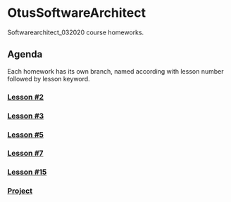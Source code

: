 # OtusSoftwareArchitect
Softwarearchitect_032020 course homeworks.

## Agenda
Each homework has its own branch, named according with lesson number followed by lesson keyword.

### [Lesson #2](https://github.com/DmitryAEfimov/otusSoftwareArchitect/tree/lesson02_dockerbase)

### [Lesson #3](https://github.com/DmitryAEfimov/otusSoftwareArchitect/tree/lesson03_minikubebase)

### [Lesson #5](https://github.com/DmitryAEfimov/otusSoftwareArchitect/tree/lesson05_minikubeadv)

### [Lesson #7](https://github.com/DmitryAEfimov/otusSoftwareArchitect/tree/lesson07_prometheus)

### [Lesson #15](https://github.com/DmitryAEfimov/otusSoftwareArchitect/tree/lesson15_cache)

### [Project](https://github.com/DmitryAEfimov/otusSoftwareArchitect/tree/project)
